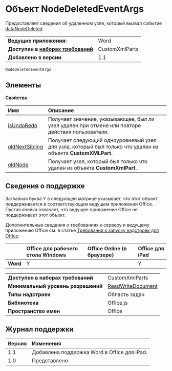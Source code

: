
# Объект NodeDeletedEventArgs
Предоставляет сведения об удаленном узле, который вызвал событие [dataNodeDeleted](../../reference/shared/customxmlpart.datanodedeleted.event.md).

|||
|:-----|:-----|
|**Ведущие приложения:**|Word|
|**Доступен в [наборах требований](../../docs/overview/specify-office-hosts-and-api-requirements.md)**|CustomXmlParts|
|**Добавлено в версии**|1.1|

```
NodeDeletedEventArgs
```


## Элементы


**Свойства**


|**Имя**|**Описание**|
|:-----|:-----|
|[isUndoRedo](../../reference/shared/customxmlpart.isundoredo.md)|Получает значение, указывающее, был ли узел удален при отмене или повторе действия пользователя.|
|[oldNextSibling](../../reference/shared/customxmlpart.oldnextsibling.md)|Получает следующий одноуровневый узел для узла, который был только что удален из объекта **CustomXMLPart**.|
|[oldNode](../../reference/shared/customxmlpart.oldnode.md)|Получает узел, который был только что удален из объекта **CustomXmlPart**.|

## Сведения о поддержке


Заглавная буква Y в следующей матрице указывает, что этот объект поддерживается в соответствующем ведущем приложении Office. Пустая ячейка означает, что ведущее приложение Office не поддерживает этот объект.

Дополнительные сведения о требованиях к серверу и ведущему приложению Office см. в статье [Требования к запуску надстроек для Office](../../docs/overview/requirements-for-running-office-add-ins.md).



||**Office для рабочего стола Windows**|**Office Online (в браузере)**|**Office для iPad**|
|:-----|:-----|:-----|:-----|
|**Word**|Y||Y|

|||
|:-----|:-----|
|**Доступен в наборах требований**|CustomXmlParts|
|**Минимальный уровень разрешений**|[ReadWriteDocument](../../docs/develop/requesting-permissions-for-api-use-in-content-and-task-pane-add-ins.md)|
|**Типы надстроек**|Область задач|
|**Библиотека**|Office.js|
|**Пространство имен**|Office|

## Журнал поддержки




|**Версия**|**Изменения**|
|:-----|:-----|
|1.1|Добавлена поддержка Word в Office для iPad.|
|1.0|Представлено|

